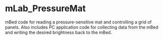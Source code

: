 # mLab_PressureMat
mBed code for reading a pressure-sensitive mat and controlling a grid of panels.
Also includes PC application code for collecting data from the mBed and writing the desired brightness back to the mBed.
